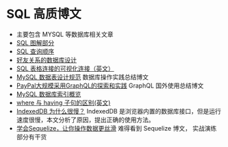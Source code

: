 # SQL 高质博文
* 主要包含 MYSQL 等数据库相关文章
* [SQL 图解部分](https://github.com/wteam-xq/testDemo/blob/master/fe_blog/SQL_img.md)
* [SQL 查询顺序](https://jvns.ca/blog/2019/10/03/sql-queries-don-t-start-with-select/)
* [好友关系的数据库设计](https://minimalmodeling.substack.com/p/modeling-mutual-friendship)
* [SQL 表格连接的可视化连接（英文）](https://dataschool.com/how-to-teach-people-sql/sql-join-types-explained-visually/)
* [MySQL 数据表设计规范](https://zhuanlan.zhihu.com/p/110543466) 数据库操作实践总结博文
* [PayPal大规模采用GraphQL的探索和实践](https://mp.weixin.qq.com/s/JeONdEN6swrMHJeSZ89zaQ)   GraphQL 国外使用总结博文
* [MySQL 数据库索引概览](https://blog.csdn.net/wallace_www/article/details/117264149)
* [where 与 having 子句的区别(英文)](https://sql-bits.com/the-difference-between-where-and-having/)
* [IndexedDB 为什么很慢？](https://rxdb.info/slow-indexeddb.html) IndexedDB 是浏览器内置的数据库接口，但是运行速度很慢，本文分析了原因，提出正确的使用方法。
* [学会Sequelize，让你操作数据更丝滑](https://mp.weixin.qq.com/s/wPX1ihyj8Gw5E9Wg5y5yZg) 难得看到 Sequelize 博文， 实战演练部分有干货
